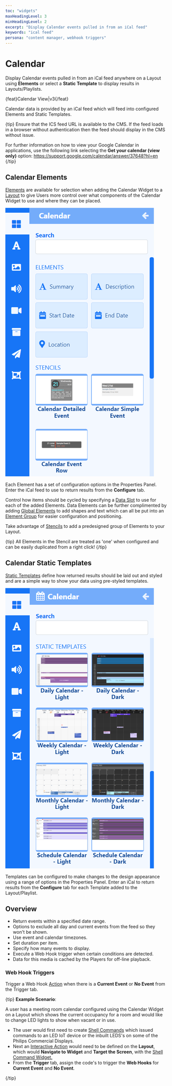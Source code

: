 ```yaml
---
toc: "widgets"
maxHeadingLevel: 3
minHeadingLevel: 2
excerpt: "Display Calendar events pulled in from an iCal feed"
keywords: "ical feed"
persona: "content manager, webhook triggers"
---
```


# Calendar

Display Calendar events pulled in from an iCal feed anywhere on a Layout using **Elements** or select a **Static Template** to display results in Layouts/Playlists.

{feat}Calendar View|v3{/feat}

Calendar data is provided by an iCal feed which will feed into configured Elements and Static Templates.

{tip}
Ensure that the ICS feed URL is available to the CMS. If the feed loads in a browser without authentication then the feed should display in the CMS without issue.

For further information on how to view your Google Calendar in applications, use the following link selecting the **Get your calendar (view only)** option: https://support.google.com/calendar/answer/37648?hl=en
{/tip}

## Calendar Elements

[Elements](https://test.xibo.org.uk/manual/en/layouts_editor#content-data-widgets-and-elements) are available for selection when adding the Calendar Widget to a [Layout](https://test.xibo.org.uk/manual/en/layouts_editor.html) to give Users more control over what components of the Calendar Widget to use and where they can be placed.

![Calendar Elements](img/v4_media_modules_calendar_elements.png)

Each Element has a set of configuration options in the Properties Panel.  Enter the iCal feed to use to return results from the **Configure** tab.

Control how items should be cycled by specifying a [Data Slot](https://test.xibo.org.uk/manual/en/layouts_editor.html#content-data-slots) to use for each of the added Elements. Data Elements can be further complimented by adding [Global Elements](https://test.xibo.org.uk/manual/en/(layouts_editor.html#content-global-elements)) to add shapes and text which can all be put into an [Element Group](https://test.xibo.org.uk/manual/en/layouts_editor.html#content-grouping-elements) for easier configuration and positioning.

Take advantage of [Stencils](layouts_editor.html#content-stencils) to add a predesigned group of Elements to your Layout. 

{tip}
All Elements in the Stencil are treated as 'one' when configured and can be easily duplicated from a right click!
{/tip}

## Calendar Static Templates

[Static Templates](https://test.xibo.org.uk/manual/en/layouts_editor.html#content-static-templates) define how returned results should be laid out and styled and are a simple way to show your data using pre-styled templates.

![Calendar Elements](img/v4_media_modules_calendar_templates.png)

Templates can be configured to make changes to the design appearance using a range of options in the Properties Panel. Enter an iCal to return results from the **Configure** tab for each Template added to the Layout/Playlist.

## Overview

- Return events within a specified date range.
- Options to exclude all day and current events from the feed so they won't be shown.
- Use event and calendar timezones.
- Set duration per item.
- Specify how many events to display.
- Execute a Web Hook trigger when certain conditions are detected.
- Data for this media is cached by the Players for off-line playback.

### Web Hook Triggers 

Trigger a Web Hook [Action](layouts_interactive_actions.html) when there is a **Current Event** or **No Event** from the Trigger tab.

{tip}
**Example Scenario**:

A user has a meeting room calendar configured using the Calendar Widget on a Layout which shows the current occupancy for a room and would like to change LED lights to show when vacant or in use.

- The user would first need to create [Shell Commands](displays_command_functionality.html#content-shell-commands) which issued commands to an LED IoT device or the inbuilt LEDS's on some of the Philips Commercial Displays.
- Next an [Interactive Action](layouts_interactive_actions.html) would need to be defined on the **Layout**, which would **Navigate to Widget** and **Target the Screen**, with the [Shell Command Widget.](media_module_shellcommand.html) 
- From the **Trigger** tab, assign the code's to trigger the **Web Hooks** for **Current Event** and **No Event**.

{/tip}

